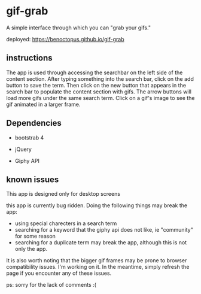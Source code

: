 # gif-grab

A simple interface through which you can "grab your gifs."

deployed: https://benoctopus.github.io/gif-grab

## instructions

The app is used through accessing the searchbar on the left side of the content section. After typing something into the search bar, click on the add button to save the term. Then click on the new button that appears in the search bar to populate the content section with gifs. The arrow buttons will load more gifs under the same search term. Click on a gif's image to see the gif animated in a larger frame. 

## Dependencies

- bootstrab 4

- jQuery

- Giphy API

## known issues

This app is designed only for desktop screens

this app is currently bug ridden. Doing the following things may break the app:

- using special charecters in a search term
- searching for a keyword that the giphy api does not like, ie "community" for some reason
- searching for a duplicate term may break the app, although this is not only the app.

It is also worth noting that the bigger gif frames may be prone to browser compatibility issues. 
I'm working on it. In the meantime, simply refresh the page if you encounter any of these issues.

ps: sorry for the lack of comments :(
